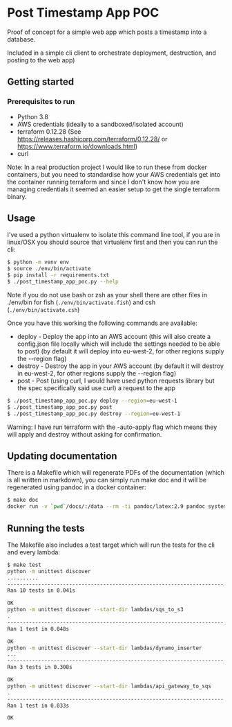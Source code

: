 # Post Timestamp App POC
Proof of concept for a simple web app which posts a timestamp into a database.

Included in a simple cli client to orchestrate deployment, destruction, and posting to the web app)

## Getting started

### Prerequisites to run

* Python 3.8
* AWS credentials (ideally to a sandboxed/isolated account)
* terraform 0.12.28 (See https://releases.hashicorp.com/terraform/0.12.28/ or https://www.terraform.io/downloads.html)
* curl

Note: In a real production project I would like to run these from docker containers, but you need to standardise how
your AWS credentials get into the container running terraform and since I don't know how you are managing credentials
it seemed an easier setup to get the single terraform binary.

## Usage

I've used a python virtualenv to isolate this command line tool, if you are in linux/OSX you should source that
virtualenv first and then you can run the cli:

```bash
$ python -m venv env
$ source ./env/bin/activate
$ pip install -r requirements.txt
$ ./post_timestamp_app_poc.py --help
```

Note if you do not use bash or zsh as your shell there are other files in ./env/bin for fish (`./env/bin/activate.fish`)
and csh (`./env/bin/activate.csh`)

Once you have this working the following commands are available:

* deploy - Deploy the app into an AWS account (this will also create a config.json file locally which will include the
  settings needed to be able to post) (by default it will deploy into eu-west-2, for other regions supply the --region
  flag)
* destroy - Destroy the app in your AWS account (by default it will destroy in eu-west-2, for other regions supply the
  --region flag)
* post - Post (using curl, I would have used python requests library but the spec specifically said use curl) a request
  to the app

```bash
$ ./post_timestamp_app_poc.py deploy --region=eu-west-1
$ ./post_timestamp_app_poc.py post
$ ./post_timestamp_app_poc.py destroy --region=eu-west-1
```

Warning: I have run terraform with the -auto-apply flag which means they will apply and destroy without asking for
confirmation.

## Updating documentation

There is a Makefile which will regenerate PDFs of the documentation (which is all written in markdown), you can simply
run make doc and it will be regenerated using pandoc in a docker container:

```bash
$ make doc
docker run -v `pwd`/docs/:/data --rm -ti pandoc/latex:2.9 pandoc system-design.md --table-of-contents -o system-design.pdf
```

## Running the tests
The Makefile also includes a test target which will run the tests for the cli and every lambda:

```bash
$ make test
python -m unittest discover
..........
----------------------------------------------------------------------
Ran 10 tests in 0.041s

OK
python -m unittest discover --start-dir lambdas/sqs_to_s3
.
----------------------------------------------------------------------
Ran 1 test in 0.048s

OK
python -m unittest discover --start-dir lambdas/dynamo_inserter
...
----------------------------------------------------------------------
Ran 3 tests in 0.308s

OK
python -m unittest discover --start-dir lambdas/api_gateway_to_sqs
.
----------------------------------------------------------------------
Ran 1 test in 0.033s

OK
```
